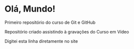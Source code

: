 # Olá, Mundo!
 Primeiro repositório do curso de Git e GitHub

 Repositório criado assistindo à gravações do Curso em Vídeo

Digitei esta linha diretamente no site
